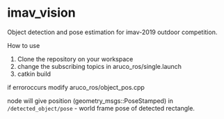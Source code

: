 # imav_vision
Object detection and pose estimation for imav-2019 outdoor competition.


How to use 
1. Clone the repository on your workspace 
2. change the subscribing topics in aruco_ros/single.launch
3. catkin build

if erroroccurs modify aruco_ros/object_pos.cpp

node will give position (geometry_msgs::PoseStamped) in ```/detected_object/pose``` - world frame pose of detected rectangle.

